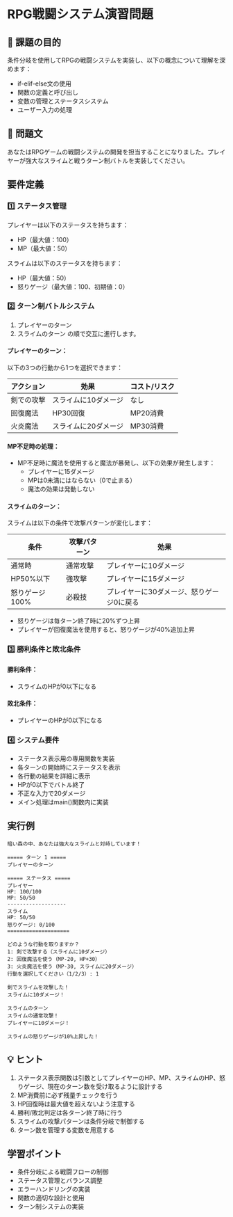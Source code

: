 # RPG戦闘システム演習問題

## 🎯 課題の目的
条件分岐を使用してRPGの戦闘システムを実装し、以下の概念について理解を深めます：
- if-elif-else文の使用
- 関数の定義と呼び出し
- 変数の管理とステータスシステム
- ユーザー入力の処理

## 📝 問題文
あなたはRPGゲームの戦闘システムの開発を担当することになりました。プレイヤーが強大なスライムと戦うターン制バトルを実装してください。

## 要件定義

### 1️⃣ ステータス管理
プレイヤーは以下のステータスを持ちます：
- HP（最大値：100）
- MP（最大値：50）

スライムは以下のステータスを持ちます：
- HP（最大値：50）
- 怒りゲージ（最大値：100、初期値：0）

### 2️⃣ ターン制バトルシステム
1. プレイヤーのターン
2. スライムのターン
の順で交互に進行します。

#### プレイヤーのターン：
以下の3つの行動から1つを選択できます：

| アクション | 効果 | コスト/リスク |
|------------|------|---------------|
| 剣での攻撃 | スライムに10ダメージ | なし |
| 回復魔法 | HP30回復 | MP20消費 |
| 火炎魔法 | スライムに20ダメージ | MP30消費 |

#### MP不足時の処理：
- MP不足時に魔法を使用すると魔法が暴発し、以下の効果が発生します：
  - プレイヤーに15ダメージ
  - MPは0未満にはならない（0で止まる）
  - 魔法の効果は発動しない

#### スライムのターン：
スライムは以下の条件で攻撃パターンが変化します：

| 条件 | 攻撃パターン | 効果 |
|------|--------------|------|
| 通常時 | 通常攻撃 | プレイヤーに10ダメージ |
| HP50%以下 | 強攻撃 | プレイヤーに15ダメージ |
| 怒りゲージ100% | 必殺技 | プレイヤーに30ダメージ、怒りゲージ0に戻る |

- 怒りゲージは毎ターン終了時に20%ずつ上昇
- プレイヤーが回復魔法を使用すると、怒りゲージが40%追加上昇

### 3️⃣ 勝利条件と敗北条件
#### 勝利条件：
- スライムのHPが0以下になる

#### 敗北条件：
- プレイヤーのHPが0以下になる

### 4️⃣ システム要件
- ステータス表示用の専用関数を実装
- 各ターンの開始時にステータスを表示
- 各行動の結果を詳細に表示
- HPが0以下でバトル終了
- 不正な入力で20ダメージ
- メイン処理はmain()関数内に実装

## 実行例
```
暗い森の中、あなたは強大なスライムと対峙しています！

===== ターン 1 =====
プレイヤーのターン

===== ステータス =====
プレイヤー
HP: 100/100
MP: 50/50
-------------------
スライム
HP: 50/50
怒りゲージ: 0/100
====================

どのような行動を取りますか？
1: 剣で攻撃する（スライムに10ダメージ）
2: 回復魔法を使う（MP-20, HP+30）
3: 火炎魔法を使う（MP-30, スライムに20ダメージ）
行動を選択してください（1/2/3）: 1

剣でスライムを攻撃した！
スライムに10ダメージ！

スライムのターン
スライムの通常攻撃！
プレイヤーに10ダメージ！

スライムの怒りゲージが10%上昇した！
```

## 💡 ヒント
1. ステータス表示関数は引数としてプレイヤーのHP、MP、スライムのHP、怒りゲージ、現在のターン数を受け取るように設計する
2. MP消費前に必ず残量チェックを行う
3. HP回復時は最大値を超えないよう注意する
4. 勝利/敗北判定は各ターン終了時に行う
5. スライムの攻撃パターンは条件分岐で制御する
6. ターン数を管理する変数を用意する

## 学習ポイント
- 条件分岐による戦闘フローの制御
- ステータス管理とバランス調整
- エラーハンドリングの実装
- 関数の適切な設計と使用
- ターン制システムの実装